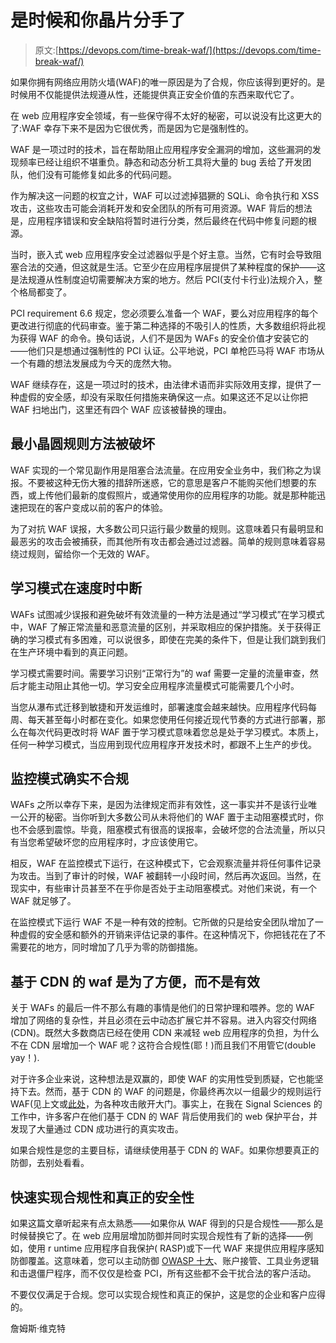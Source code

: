 # 是时候和你晶片分手了

> 原文:[https://devops.com/time-break-waf/](https://devops.com/time-break-waf/)

如果你拥有网络应用防火墙(WAF)的唯一原因是为了合规，你应该得到更好的。是时候用不仅能提供法规遵从性，还能提供真正安全价值的东西来取代它了。

在 web 应用程序安全领域，有一些保守得不太好的秘密，可以说没有比这更大的了:WAF 幸存下来不是因为它很优秀，而是因为它是强制性的。

WAF 是一项过时的技术，旨在帮助阻止应用程序安全漏洞的增加，这些漏洞的发现频率已经让组织不堪重负。静态和动态分析工具将大量的 bug 丢给了开发团队，他们没有可能修复如此多的代码问题。

作为解决这一问题的权宜之计，WAF 可以过滤掉猖獗的 SQLi、命令执行和 XSS 攻击，这些攻击可能会消耗开发和安全团队的所有可用资源。WAF 背后的想法是，应用程序错误和安全缺陷将暂时进行分类，然后最终在代码中修复问题的根源。

当时，嵌入式 web 应用程序安全过滤器似乎是个好主意。当然，它有时会导致阻塞合法的交通，但这就是生活。它至少在应用程序层提供了某种程度的保护——这是法规遵从性制度迫切需要解决方案的地方。然后 PCI(支付卡行业)法规介入，整个格局都变了。

PCI requirement 6.6 规定，您必须要么准备一个 WAF，要么对应用程序的每个更改进行彻底的代码审查。鉴于第二种选择的不吸引人的性质，大多数组织将此视为获得 WAF 的命令。换句话说，人们不是因为 WAFs 的安全价值才安装它的——他们只是想通过强制性的 PCI 认证。公平地说，PCI 单枪匹马将 WAF 市场从一个有趣的想法发展成为今天的庞然大物。

WAF 继续存在，这是一项过时的技术，由法律术语而非实际效用支撑，提供了一种虚假的安全感，却没有采取任何措施来确保这一点。如果这还不足以让你把 WAF 扫地出门，这里还有四个 WAF 应该被替换的理由。

## **最小晶圆规则方法被破坏**

WAF 实现的一个常见副作用是阻塞合法流量。在应用安全业务中，我们称之为误报。不要被这种无伤大雅的措辞所迷惑，它的意思是客户不能购买他们想要的东西，或上传他们最新的度假照片，或通常使用你的应用程序的功能。就是那种能迅速把现在的客户变成以前的客户的体验。

为了对抗 WAF 误报，大多数公司只运行最少数量的规则。这意味着只有最明显和最恶劣的攻击会被捕获，而其他所有攻击都会通过过滤器。简单的规则意味着容易绕过规则，留给你一个无效的 WAF。

## **学习模式在速度**时中断

WAFs 试图减少误报和避免破坏有效流量的一种方法是通过“学习模式”在学习模式中，WAF 了解正常流量和恶意流量的区别，并采取相应的保护措施。关于获得正确的学习模式有多困难，可以说很多，即使在完美的条件下，但是让我们跳到我们在生产环境中看到的真正问题。

学习模式需要时间。需要学习识别“正常行为”的 waf 需要一定量的流量审查，然后才能主动阻止其他一切。学习安全应用程序流量模式可能需要几个小时。

当您从瀑布式迁移到敏捷和开发运维时，部署速度会越来越快。应用程序代码每周、每天甚至每小时都在变化。如果您使用任何接近现代节奏的方式进行部署，那么在每次代码更改时将 WAF 置于学习模式意味着您总是处于学习模式。本质上，任何一种学习模式，当应用到现代应用程序开发技术时，都跟不上生产的步伐。

## **监控模式确实不合规**

WAFs 之所以幸存下来，是因为法律规定而非有效性，这一事实并不是该行业唯一公开的秘密。当你听到大多数公司从未将他们的 WAF 置于主动阻塞模式时，你也不会感到震惊。毕竟，阻塞模式有很高的误报率，会破坏您的合法流量，所以只有当您希望破坏您的应用程序时，才应该使用它。

相反，WAF 在监控模式下运行，在这种模式下，它会观察流量并将任何事件记录为攻击。当到了审计的时候，WAF 被翻转一小段时间，然后再次返回。当然，在现实中，有些审计员甚至不在乎你是否处于主动阻塞模式。对他们来说，有一个 WAF 就足够了。

在监控模式下运行 WAF 不是一种有效的控制。它所做的只是给安全团队增加了一种虚假的安全感和额外的开销来评估记录的事件。在这种情况下，你把钱花在了不需要花的地方，同时增加了几乎为零的防御措施。

## **基于 CDN 的 waf 是为了方便，而不是有效**

关于 WAFs 的最后一件不那么有趣的事情是他们的日常护理和喂养。您的 WAF 增加了网络的复杂性，并且必须在云中动态扩展它并不容易。进入内容交付网络(CDN)。既然大多数商店已经在使用 CDN 来减轻 web 应用程序的负担，为什么不在 CDN 层增加一个 WAF 呢？这符合合规性(耶！)而且我们不用管它(double yay！).

对于许多企业来说，这种想法是双赢的，即使 WAF 的实用性受到质疑，它也能坚持下去。然而，基于 CDN 的 WAF 的问题是，你最终再次以一组最少的规则运行 WAF(见上文或[此处](https://labs.signalsciences.com/six-reasons-application-defense-doesnt-belong-edge)，为各种攻击敞开大门。事实上，在我在 Signal Sciences 的工作中，许多客户在他们基于 CDN 的 WAF 背后使用我们的 web 保护平台，并发现了大量通过 CDN 成功进行的真实攻击。

如果合规性是您的主要目标，请继续使用基于 CDN 的 WAF。如果你想要真正的防御，去别处看看。

## **快速实现合规性和真正的安全性**

如果这篇文章听起来有点太熟悉——如果你从 WAF 得到的只是合规性——那么是时候替换它了。在 web 应用层增加防御并同时实现合规性有了新的选择——例如，使用 r untime 应用程序自我保护( RASP)或下一代 WAF 来提供应用程序感知防御覆盖。这意味着，您可以主动防御 [OWASP 十大](https://www.owasp.org/index.php/Category:OWASP_Top_Ten_Project)、账户接管、工具业务逻辑和击退僵尸程序，而不仅仅是检查 PCI，所有这些都不会干扰合法的客户活动。

不要仅仅满足于合规。您可以实现合规性和真正的保护，这是您的企业和客户应得的。

詹姆斯·维克特